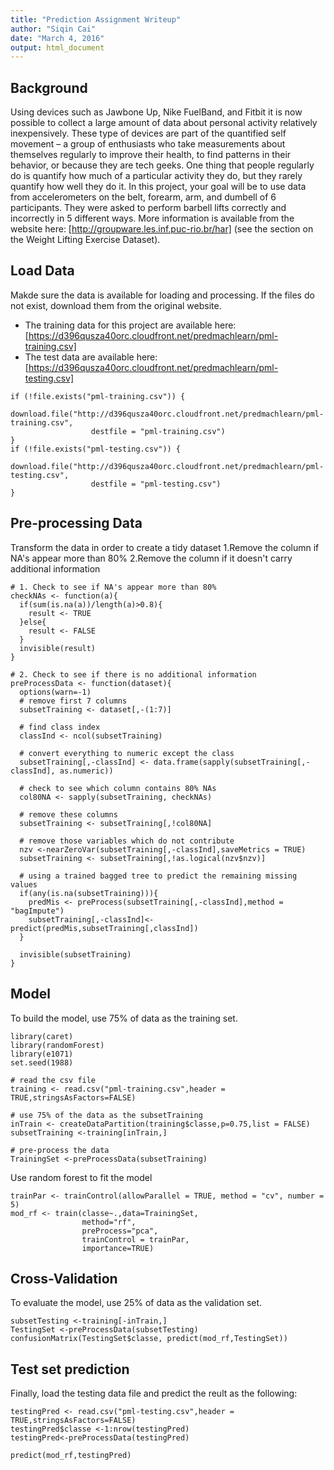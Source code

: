 ```yaml
---
title: "Prediction Assignment Writeup"
author: "Siqin Cai"
date: "March 4, 2016"
output: html_document
---
```


## Background
Using devices such as Jawbone Up, Nike FuelBand, and Fitbit it is now possible to collect a large amount of data about personal activity relatively inexpensively. These type of devices are part of the quantified self movement – a group of enthusiasts who take measurements about themselves regularly to improve their health, to find patterns in their behavior, or because they are tech geeks. One thing that people regularly do is quantify how much of a particular activity they do, but they rarely quantify how well they do it. In this project, your goal will be to use data from accelerometers on the belt, forearm, arm, and dumbell of 6 participants. They were asked to perform barbell lifts correctly and incorrectly in 5 different ways. More information is available from the website here: [http://groupware.les.inf.puc-rio.br/har] (see the section on the Weight Lifting Exercise Dataset).

## Load Data
Makde sure the data is available for loading and processing. If the files do not exist, download them from the original website.

* The training data for this project are available here:
[https://d396qusza40orc.cloudfront.net/predmachlearn/pml-training.csv]
* The test data are available here:
[https://d396qusza40orc.cloudfront.net/predmachlearn/pml-testing.csv]

```{r,cache=TRUE}
if (!file.exists("pml-training.csv")) {
    download.file("http://d396qusza40orc.cloudfront.net/predmachlearn/pml-training.csv", 
                  destfile = "pml-training.csv")
}
if (!file.exists("pml-testing.csv")) {
    download.file("http://d396qusza40orc.cloudfront.net/predmachlearn/pml-testing.csv", 
                  destfile = "pml-testing.csv")
}
```

## Pre-processing Data
Transform the data in order to create a tidy dataset
1.Remove the column if NA's appear more than 80%
2.Remove the column if it doesn't carry additional information

```{r,cache=TRUE}
# 1. Check to see if NA's appear more than 80%
checkNAs <- function(a){
  if(sum(is.na(a))/length(a)>0.8){
    result <- TRUE
  }else{
    result <- FALSE
  }
  invisible(result)
}

# 2. Check to see if there is no additional information
preProcessData <- function(dataset){
  options(warn=-1)
  # remove first 7 columns
  subsetTraining <- dataset[,-(1:7)] 
  
  # find class index
  classInd <- ncol(subsetTraining) 
  
  # convert everything to numeric except the class
  subsetTraining[,-classInd] <- data.frame(sapply(subsetTraining[,-classInd], as.numeric))
  
  # check to see which column contains 80% NAs
  col80NA <- sapply(subsetTraining, checkNAs)
  
  # remove these columns
  subsetTraining <- subsetTraining[,!col80NA]
  
  # remove those variables which do not contribute
  nzv <-nearZeroVar(subsetTraining[,-classInd],saveMetrics = TRUE)
  subsetTraining <- subsetTraining[,!as.logical(nzv$nzv)]
  
  # using a trained bagged tree to predict the remaining missing values
  if(any(is.na(subsetTraining))){
    predMis <- preProcess(subsetTraining[,-classInd],method = "bagImpute")
    subsetTraining[,-classInd]<-predict(predMis,subsetTraining[,classInd])
  }
  
  invisible(subsetTraining)
}
```

## Model
To build the model, use 75% of data as the training set.
```{r,cache=TRUE}
library(caret)
library(randomForest)
library(e1071)
set.seed(1988)

# read the csv file
training <- read.csv("pml-training.csv",header = TRUE,stringsAsFactors=FALSE)

# use 75% of the data as the subsetTraining
inTrain <- createDataPartition(training$classe,p=0.75,list = FALSE)
subsetTraining <-training[inTrain,]

# pre-process the data
TrainingSet <-preProcessData(subsetTraining)
```


Use random forest to fit the model
```{r,results='hide',cache=TRUE}
trainPar <- trainControl(allowParallel = TRUE, method = "cv", number = 5)
mod_rf <- train(classe~.,data=TrainingSet,
                method="rf",
                preProcess="pca", 
                trainControl = trainPar, 
                importance=TRUE)
```

## Cross-Validation
To evaluate the model, use 25% of data as the validation set.
```{r,cache=TRUE}
subsetTesting <-training[-inTrain,]
TestingSet <-preProcessData(subsetTesting)
confusionMatrix(TestingSet$classe, predict(mod_rf,TestingSet))
```

## Test set prediction
Finally, load the testing data file and predict the reult as the following:
```{r,cache=TRUE}
testingPred <- read.csv("pml-testing.csv",header = TRUE,stringsAsFactors=FALSE)
testingPred$classe <-1:nrow(testingPred)
testingPred<-preProcessData(testingPred)

predict(mod_rf,testingPred)
```

